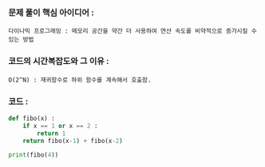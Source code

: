 ### 문제 풀이 핵심 아이디어 :
    다이나믹 프로그래밍 : 메모리 공간을 약간 더 사용하여 연산 속도를 비약적으로 증가시킬 수 있는 방법

### 코드의 시간복잡도와 그 이유 :
    O(2^N) : 재귀함수로 하위 함수를 계속해서 호출함.

### 코드 :
```python
def fibo(x) :
    if x == 1 or x == 2 :
        return 1
    return fibo(x-1) + fibo(x-2)

print(fibo(4))
```